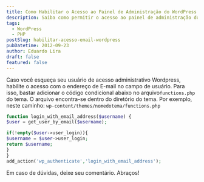 ```yaml
---
title: Como Habilitar o Acesso ao Painel de Administração do WordPress com o Endereço de E-mail
description: Saiba como permitir o acesso ao painel de administração do WordPress usando o endereço de e-mail como nome de usuário. Este guia mostra como adicionar um código condicional ao arquivo functions.php do seu tema para facilitar o login caso você esqueça seu nome de usuário.
tags:
  - WordPress
  - PHP
postSlug: habilitar-acesso-email-wordpress
pubDatetime: 2012-09-23
author: Eduardo Lira
draft: false
featured: false
---
```


Caso você esqueça seu usuário de acesso administrativo Wordpress, habilite o acesso com o endereço de E-mail no campo de usuário. Para isso, bastar adicionar o código condicional abaixo no arquivo`functions.php` do tema. O arquivo encontra-se dentro do diretório do tema. Por exemplo, neste caminho: `wp-content/themes/nomedotema/functions.php`

```php
function login_with_email_address($username) {
$user = get_user_by_email($username);

if(!empty($user->user_login)){
$username = $user->user_login;
return $username;
}
}
add_action('wp_authenticate','login_with_email_address');
```

Em caso de dúvidas, deixe seu comentário.
Abraços!

